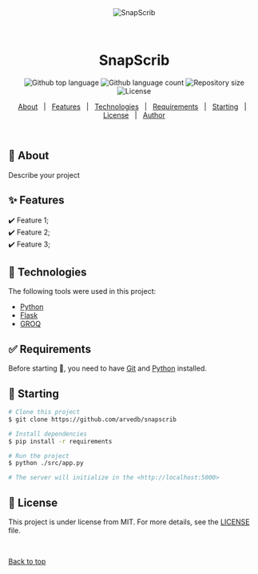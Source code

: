 <div align="center" id="top"> 
  <img src="./.github/app.gif" alt="SnapScrib" />

  &#xa0;

  <!-- <a href="https://snapscrib.netlify.app">Demo</a> -->
</div>

<h1 align="center">SnapScrib</h1>

<p align="center">
  <img alt="Github top language" src="https://img.shields.io/github/languages/top/arvedb/snapscrib?color=56BEB8">

  <img alt="Github language count" src="https://img.shields.io/github/languages/count/arvedb/snapscrib?color=56BEB8">

  <img alt="Repository size" src="https://img.shields.io/github/repo-size/arvedb/snapscrib?color=56BEB8">

  <img alt="License" src="https://img.shields.io/github/license/arvedb/snapscrib?color=56BEB8">

  <!-- <img alt="Github issues" src="https://img.shields.io/github/issues/arvedb/snapscrib?color=56BEB8" /> -->

  <!-- <img alt="Github forks" src="https://img.shields.io/github/forks/arvedb/snapscrib?color=56BEB8" /> -->

  <!-- <img alt="Github stars" src="https://img.shields.io/github/stars/arvedb/snapscrib?color=56BEB8" /> -->
</p>

<!-- Status -->

<!-- <h4 align="center"> 
	🚧  SnapScrib 🚀 Under construction...  🚧
</h4> 

<hr> -->

<p align="center">
  <a href="#dart-about">About</a> &#xa0; | &#xa0; 
  <a href="#sparkles-features">Features</a> &#xa0; | &#xa0;
  <a href="#rocket-technologies">Technologies</a> &#xa0; | &#xa0;
  <a href="#white_check_mark-requirements">Requirements</a> &#xa0; | &#xa0;
  <a href="#checkered_flag-starting">Starting</a> &#xa0; | &#xa0;
  <a href="#memo-license">License</a> &#xa0; | &#xa0;
  <a href="https://github.com/arvedb" target="_blank">Author</a>
</p>

<br>

## :dart: About ##

Describe your project

## :sparkles: Features ##

:heavy_check_mark: Feature 1;\
:heavy_check_mark: Feature 2;\
:heavy_check_mark: Feature 3;

## :rocket: Technologies ##

The following tools were used in this project:

- [Python](https://www.python.org/downloads/)
- [Flask](https://flask.palletsprojects.com/en/3.0.x/)
- [GROQ](https://groq.com/)

## :white_check_mark: Requirements ##

Before starting :checkered_flag:, you need to have [Git](https://git-scm.com) and [Python](https://www.python.org/downloads/) installed.

## :checkered_flag: Starting ##

```bash
# Clone this project
$ git clone https://github.com/arvedb/snapscrib

# Install dependencies
$ pip install -r requirements

# Run the project
$ python ./src/app.py

# The server will initialize in the <http://localhost:5000>
```

## :memo: License ##

This project is under license from MIT. For more details, see the [LICENSE](LICENSE.md) file.


&#xa0;

<a href="#top">Back to top</a>
